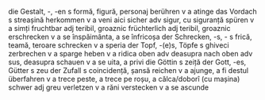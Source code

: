 die Gestalt, -, -en	s	formă, figură, personaj
berühren	v	a atinge
das Vordach	s	streașină
herkommen	v	a veni aici
sicher	adv	sigur, cu siguranță
spüren	v	a simți
fruchtbar	adj	teribil, groaznic
früchterlich	adj	teribil, groaznic
erschrecken	v	a se înspăimânta, a se înfricoșa
der Schrecken, -s, -	s	frică, teamă, teroare
schrecken	v	a speria
der Topf, -(e)s, Töpfe	s	ghiveci
zerbrechen	v	a sparge
heben	v	a ridica
oben	adv	deasupra
nach oben	adv	sus, deasupra
schauen	v	a se uita, a privi
die Göttin	s	zeiță
der Gott, -es, Gütter	s	zeu
der Zufall	s	coincidență, șansă
reichen	v	a ajunge, a fi destul
überfahren	v	a trece peste, a trece pe roșu, a călca/doborî (cu mașina)
schwer	adj	greu
verletzen	v	a răni
verstecken	v	a se ascunde
